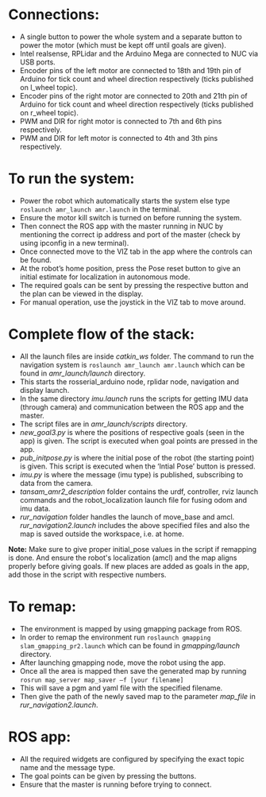 # **Connections:**
-	A single button to power the whole system and a separate button to power the motor (which must be kept off until goals are given).
-	Intel realsense, RPLidar and the Arduino Mega are connected to NUC via USB ports.
-	Encoder pins of the left motor are connected to 18th and 19th pin of Arduino for tick count and wheel direction respectively (ticks published on l_wheel topic).
-	Encoder pins of the right motor are connected to 20th and 21th pin of Arduino for tick count and wheel direction respectively (ticks published on r_wheel topic).
-	PWM and DIR for right motor is connected to 7th and 6th pins respectively.
-	PWM and DIR for left motor is connected to 4th and 3th pins respectively.

# **To run the system:**
-	Power the robot which automatically starts the system else type `roslaunch amr_launch amr.launch` in the terminal.
-	Ensure the motor kill switch is turned on before running the system.
-	Then connect the ROS app with the master running in NUC by mentioning the correct ip address and port of the master (check by using ipconfig in a new terminal).
-	Once connected move to the VIZ tab in the app where the controls can be found.
-	At the robot’s home position, press the Pose reset button to give an initial estimate for localization in autonomous mode.
-	The required goals can be sent by pressing the respective button and the plan can be viewed in the display.
-	For manual operation, use the joystick in the VIZ tab to move around.

# **Complete flow of the stack:**
-	All the launch files are inside _catkin_ws_ folder. The command to run the navigation system is `roslaunch amr_launch amr.launch` which can be found in _amr_launch/launch_ directory.
-	This starts the rosserial_arduino node, rplidar node, navigation and display launch.
-	In the same directory _imu.launch_ runs the scripts for getting IMU data (through camera) and communication between the ROS app and the master.
-	The script files are in _amr_launch/scripts_ directory.
-	_new_goal3.py_ is where the positions of respective goals (seen in the app) is given. The script is executed when goal points are pressed in the app.
-	_pub_initpose.py_ is where the initial pose of the robot (the starting point) is given. This script is executed when the ‘Intial Pose’ button is pressed.
-	_imu.py_ is where the message (imu type) is published, subscribing to data from the camera.
-	_tansam_amr2_description_ folder contains the urdf, controller, rviz launch commands and the robot_localization launch file for fusing odom and imu data.
-	_rur_navigation_ folder handles the launch of move_base and amcl. _rur_navigation2.launch_ includes the above specified files and also the map is saved outside the workspace, i.e. at home.

**Note:** Make sure to give proper initial_pose values in the script if remapping is done. And ensure the robot's localization (amcl) and the map aligns properly before giving goals. If new places are added as goals in the app, add those in the script with respective numbers.

# **To remap:**
-	The environment is mapped by using gmapping package from ROS. 
-	In order to remap the environment run `roslaunch gmapping slam_gmapping_pr2.launch` which can be found in _gmapping/launch_ directory.
-	After launching gmapping node, move the robot using the app.
-	Once all the area is mapped then save the generated map by running `rosrun map_server map_saver –f [your filename]`
-	This will save a pgm and yaml file with the specified filename. 
-	Then give the path of the newly saved map to the parameter _map_file_ in _rur_navigation2.launch_.
# **ROS app:**
-	All the required widgets are configured by specifying the exact topic name and the message type.
-	The goal points can be given by pressing the buttons.
-	Ensure that the master is running before trying to connect.
